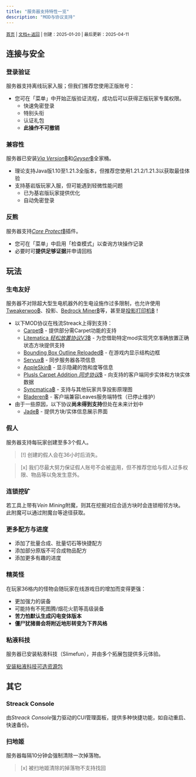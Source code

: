 ```yaml
---
title: "服务器支持特性一览"
description: "MOD与协议支持"
---
```

<small id="old_menu"><a href="/Streack/">首页</a> | <a href="/Streack/doc/">文档</a></small><small><a href="/Streack/doc">←返回</a> |
 创建：2025-01-20 | 最后更新：2025-04-11</small><br>

## 连接与安全

### 登录验证
服务器支持离线玩家入服；但我们推荐您使用正版账号：

* 您可在「菜单」中开始正版验证流程，成功后可以获得正版玩家专属权限。
  * 快速免密登录
  * 特别头衔
  * 认证礼包
  * **此操作不可撤销**

### 兼容性
服务器已安装[*Via Version*฿](https://github.com/ViaVersion/ViaVersion)和[*Geyser*฿](//geysermc.org)全家桶。

* 理论支持Java版1.10至1.21.3全版本，但推荐您使用1.21.2/1.21.3以获取最佳体验
* 支持基岩版玩家入服，但可能遇到轻微性能问题
  * 已为基岩版玩家提供优化
  * 自动免密登录

### 反熊
服务器支持[*Core Protect*฿](//coreprotect.net)插件。

* 您可在「菜单」中启用「检查模式」以查询方块操作记录
* 必要时可**提供足够证据**并申请回档

## 玩法
### 生电友好
服务器不对除超大型生电机器外的生电设施作过多限制，也允许使用[Tweakerwoo฿](https://www.mcmod.cn/class/2230.html)、投影、[Bedrock Miner฿](https://github.com/bunnyi116/fabric-bedrock-miner/releases)等，甚至是[投影打印机฿](https://www.mcmod.cn/class/8233.html)！

* 以下MOD协议在栈流Streack上得到支持：
  * [Carpet฿](https://www.mcmod.cn/class/2361.html) - 提供部分需Carpet功能的支持
  * [Litematica *轻松放置协议V3*฿](https://www.mcmod.cn/class/2261.html) - 为您借助特定mod实现凭空准确放置正确状态方块提供支持
  * [Bounding Box Outline Reloaded฿](https://www.mcmod.cn/class/1869.html) - 在游戏内显示结构边框
  * [Servux฿](https://www.mcmod.cn/class/5219.html) - 同步服务器各项信息
  * [AppleSkin฿](https://www.mcmod.cn/class/744.html) - 显示隐藏的饱和度等信息
  * [Plusls Carpet Addition *同步协议*฿](https://www.mcmod.cn/class/4197.html) - 向支持的客户端同步实体和方块实体数据
  * [Syncmatica฿](https://www.mcmod.cn/class/6842.html) - 支持与其他玩家共享投影原理图
  * [Bladeren฿](https://github.com/LeavesMC/Bladeren) - 客户端兼容Leaves服务端特性（已停止维护）
* 由于一些原因，以下协议**尚未得到支持**但处在未来计划中
  * [Jade฿](https://www.mcmod.cn/class/3482.html) - 提供方块/实体信息展示界面

### 假人

服务器支持每玩家创建至多3个假人。

> [!] 创建的假人会在36小时后消失。

> [x] 我们尽最大努力保证假人账号不会被盗用，但不推荐您给与假人过多权限、物品等以免发生意外。

### 连锁挖矿

若工具上带有*Vein Mining*附魔，则其在挖掘对应合适方块时会连锁相邻方块。<br>
此附魔可以通过附魔台等途径获取。

### 更多配方与进度

* 添加了批量合成、批量切石等快捷配方
* 添加部分原版不可合成物品配方
* 添加更多有趣的进度

### 精英怪

在玩家36格内的怪物会随玩家在线游戏日的增加而变得更强：

* 更加强力的装备
* 可能持有不死图腾/烟花火箭等高级装备
* **苦力怕默认生成闪电变体版本**
* **僵尸犹猪兽会将附近地形转变为下界风格**

### 粘液科技

服务器已安装粘液科技（Slimefun），并由多个拓展包提供多元体验。

[安装粘液科技可选资源包](./slimefun)

## 其它
### Streack Console
由*Streack Console*强力驱动的CUI管理面板，提供多种快捷功能，如自动重启、快速备份。

### 扫地姬
服务器每隔10分钟会强制清除一次掉落物。

> [x] 被扫地姬清除的掉落物不支持找回

<script src="https://rs.kdxiaoyi.top/res/scripts/js/sober@1.0.6.min.js"></script><script src="https://kdxiaoyi.top/Streack/page/js/pmd.js"></script><script src="https://rs.kdxiaoyi.top/res/scripts/js/pmd-reRender.min.js"></script>